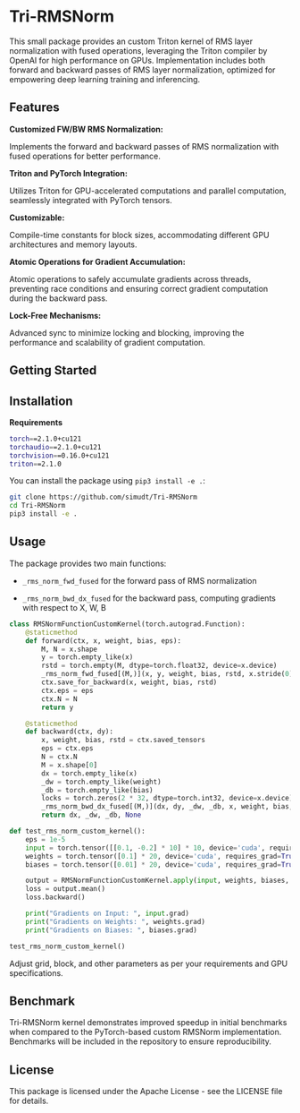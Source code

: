 # Tri-RMSNorm

This small package provides an custom Triton kernel of RMS layer normalization with fused operations, leveraging the Triton compiler by OpenAI for high performance on GPUs. Implementation includes both forward and backward passes of RMS layer normalization, optimized for empowering deep learning training and inferencing.

## Features

**Customized FW/BW RMS Normalization:** 

Implements the forward and backward passes of RMS normalization with fused operations for better performance.

**Triton and PyTorch Integration:** 

Utilizes Triton for GPU-accelerated computations and parallel computation, seamlessly integrated with PyTorch tensors.

**Customizable:**

Compile-time constants for block sizes, accommodating different GPU architectures and memory layouts.

**Atomic Operations for Gradient Accumulation:** 

Atomic operations to safely accumulate gradients across threads, preventing race conditions and ensuring correct gradient computation during the backward pass.

**Lock-Free Mechanisms:** 

Advanced sync to minimize locking and blocking, improving the performance and scalability of gradient computation.

## Getting Started

## **Installation**

**Requirements**

```bash
torch==2.1.0+cu121
torchaudio==2.1.0+cu121
torchvision==0.16.0+cu121
triton==2.1.0
```

You can install the package using `pip3 install -e .`:

```bash
git clone https://github.com/simudt/Tri-RMSNorm
cd Tri-RMSNorm
pip3 install -e .
```

## Usage

The package provides two main functions:

- `_rms_norm_fwd_fused` for the forward pass of RMS normalization

- `_rms_norm_bwd_dx_fused` for the backward pass, computing gradients with respect to X, W, B

```python
class RMSNormFunctionCustomKernel(torch.autograd.Function):
    @staticmethod
    def forward(ctx, x, weight, bias, eps):
        M, N = x.shape
        y = torch.empty_like(x)
        rstd = torch.empty(M, dtype=torch.float32, device=x.device)
        _rms_norm_fwd_fused[(M,)](x, y, weight, bias, rstd, x.stride(0), N, eps, BLOCK_SIZE=1024)
        ctx.save_for_backward(x, weight, bias, rstd)
        ctx.eps = eps
        ctx.N = N
        return y

    @staticmethod
    def backward(ctx, dy):
        x, weight, bias, rstd = ctx.saved_tensors
        eps = ctx.eps
        N = ctx.N
        M = x.shape[0]
        dx = torch.empty_like(x)
        _dw = torch.empty_like(weight)
        _db = torch.empty_like(bias)
        locks = torch.zeros(2 * 32, dtype=torch.int32, device=x.device)
        _rms_norm_bwd_dx_fused[(M,)](dx, dy, _dw, _db, x, weight, bias, rstd, locks, x.stride(0), N, eps, GROUP_SIZE_M=32, BLOCK_SIZE_N=1024)
        return dx, _dw, _db, None

def test_rms_norm_custom_kernel():
    eps = 1e-5
    input = torch.tensor([[0.1, -0.2] * 10] * 10, device='cuda', requires_grad=True)
    weights = torch.tensor([0.1] * 20, device='cuda', requires_grad=True)
    biases = torch.tensor([0.01] * 20, device='cuda', requires_grad=True)

    output = RMSNormFunctionCustomKernel.apply(input, weights, biases, eps)
    loss = output.mean()
    loss.backward()

    print("Gradients on Input: ", input.grad)
    print("Gradients on Weights: ", weights.grad)
    print("Gradients on Biases: ", biases.grad)

test_rms_norm_custom_kernel()
```

Adjust grid, block, and other parameters as per your requirements and GPU specifications.

## Benchmark

Tri-RMSNorm kernel demonstrates improved speedup in initial benchmarks when compared to the PyTorch-based custom RMSNorm implementation. Benchmarks will be included in the repository to ensure reproducibility.

## License

This package is licensed under the Apache License - see the LICENSE file for details.
